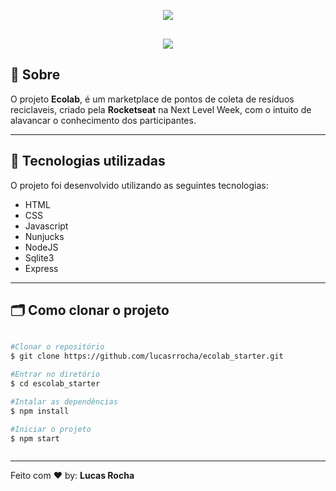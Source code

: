 <div align="center" style="margin: 30px 0px">
  <img src="https://raw.githubusercontent.com/lucasrrocha/nlw/4f305efc0f77e0b80158c50c2710015624bada43/assets/logo.svg">
</div>


<div align="center">
  <img src="https://media.giphy.com/media/eJiLiqUYkZ8a7YT0sA/giphy.gif">
</div>

## 📝 Sobre

O projeto **Ecolab**, é um marketplace de pontos de coleta de resíduos reciclaveis, criado pela **Rocketseat** na Next Level Week, com o intuito de alavancar o conhecimento dos participantes.

---

## 🚀 Tecnologias utilizadas

 O projeto foi desenvolvido utilizando as seguintes tecnologias:

- HTML
- CSS
- Javascript
- Nunjucks
- NodeJS
- Sqlite3
- Express

---

## 🗂 Como clonar o projeto

```bash

#Clonar o repositório
$ git clone https://github.com/lucasrrocha/ecolab_starter.git

#Entrar no diretório
$ cd escolab_starter

#Intalar as dependências
$ npm install

#Iniciar o projeto
$ npm start



```

---

Feito com :heart: by: **Lucas Rocha**
